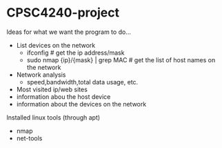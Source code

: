 # CPSC4240-project
Ideas for what we want the program to do...
- List devices on the network
  - ifconfig # get the ip address/mask
  - sudo nmap {ip}/{mask} | grep MAC # get the list of host names on the network
- Network analysis
  - speed,bandwidth,total data usage, etc.
- Most visited ip/web sites
- information abou the host device
- information about the devices on the network

Installed linux tools (through apt)
- nmap
- net-tools
